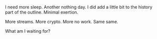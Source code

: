 I need more sleep. Another nothing day. I did add a little bit to the history part of the outline. Minimal exertion.

More streams. More crypto. More no work. Same same.

What am I waiting for?
